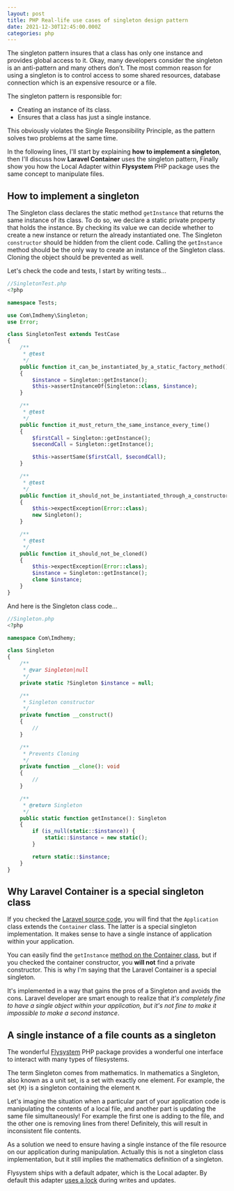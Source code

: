 ```yaml
---
layout: post
title: PHP Real-life use cases of singleton design pattern
date: 2021-12-30T12:45:00.000Z
categories: php
---
```

The singleton pattern insures that a class has only one instance and provides global access to it. Okay, many developers consider the singleton is an anti-pattern and many others don't. The most common reason for using a singleton is to control access to some shared resources, database connection which is an expensive resource or a file.

The singleton pattern is responsible for:
- Creating an instance of its class.
- Ensures that a class has just a single instance.

This obviously violates the Single Responsibility Principle, as the pattern solves two problems at the same time.

In the following lines, I'll start by explaining **how to implement a singleton**, then I'll discuss how **Laravel Container** uses the singleton pattern, Finally show you how the Local Adapter within **Flysystem** PHP package uses the same concept to manipulate files.

## How to implement a singleton
The Singleton class declares the static method `getInstance` that returns the same instance of its class. To do so, we declare a static private property that holds the instance. By checking its value we can decide whether to create a new instance or return the already instantiated one. The Singleton `constructor` should be hidden from the client code. Calling the `getInstance` method should be the only way to create an instance of the Singleton class. Cloning the object should be prevented as well.

Let's check the code and tests, I start by writing tests...

```php
//SingletonTest.php
<?php

namespace Tests;

use Com\Imdhemy\Singleton;
use Error;

class SingletonTest extends TestCase
{
    /**
     * @test
     */
    public function it_can_be_instantiated_by_a_static_factory_method()
    {
        $instance = Singleton::getInstance();
        $this->assertInstanceOf(Singleton::class, $instance);
    }

    /**
     * @test
     */
    public function it_must_return_the_same_instance_every_time()
    {
        $firstCall = Singleton::getInstance();
        $secondCall = Singleton::getInstance();

        $this->assertSame($firstCall, $secondCall);
    }

    /**
     * @test
     */
    public function it_should_not_be_instantiated_through_a_constructor()
    {
        $this->expectException(Error::class);
        new Singleton();
    }

    /**
     * @test
     */
    public function it_should_not_be_cloned()
    {
        $this->expectException(Error::class);
        $instance = Singleton::getInstance();
        clone $instance;
    }
}

```

And here is the Singleton class code...
```php
//Singleton.php
<?php

namespace Com\Imdhemy;

class Singleton
{
    /**
     * @var Singleton|null
     */
    private static ?Singleton $instance = null;

    /**
     * Singleton constructor
     */
    private function __construct()
    {
        //
    }

    /**
     * Prevents Cloning
     */
    private function __clone(): void
    {
        //
    }

    /**
     * @return Singleton
     */
    public static function getInstance(): Singleton
    {
        if (is_null(static::$instance)) {
            static::$instance = new static();
        }

        return static::$instance;
    }
}
```

## Why Laravel Container is a special singleton class
If you checked the [Laravel source code](https://github.com/laravel/framework/blob/8.x/src/Illuminate/Foundation/Application.php#L29), you will find that the `Application` class extends the `Container` class. The latter is a special singleton implementation. It makes sense to have a single instance of application within your application.

You can easily find the `getInstance` [method on the Container class](https://github.com/laravel/framework/blob/8.x/src/Illuminate/Container/Container.php#L1382-L1389), but if you checked the container constructor, you **will not** find a private constructor. This is why I'm saying that the Laravel Container is a special singleton. 

It's implemented in a way that gains the pros of a Singleton and avoids the cons. Laravel developer are smart enough to realize that _it's completely fine to have a single object within your application, but it's not fine to make it impossible to make a second instance_. 

## A single instance of a file counts as a singleton
The wonderful [Flysystem](https://github.com/thephpleague/flysystem) PHP package provides a wonderful one interface to interact with many types of filesystems.

The term Singleton comes from mathematics. In mathematics a Singleton, also known as a unit set, is a set with exactly one element. For example, the set `{M}` is a singleton containing the element `M`. 

Let's imagine the situation when a particular part of your application code is manipulating the contents of a local file, and another part is updating the same file simultaneously! For example the first one is adding to the file, and the other one is removing lines from there! Definitely, this will result in inconsistent file contents.

As a solution we need to ensure having a single instance of the file resource on our application during manipulation. Actually this is not a singleton class implementation, but it still implies the mathematics definition of a singleton.

Flysystem ships with a default adpater, which is the Local adapter. By default this adapter [uses a lock](https://github.com/thephpleague/flysystem/blob/2.x/src/Local/LocalFilesystemAdapter.php#L87) during writes and updates.
